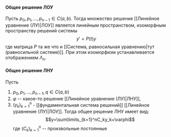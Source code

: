 #### Общее решение ЛОУ
Пусть $p_0,p_1,\dots,p_{n-1}\in C(a,b)$. Тогда множество решение [[Линейное уравнение (ЛУ)|ЛОУ]] является линейным пространством, изоморфным пространству решений системы $$y'= P(t)y$$ где матрица $P$ та же что и [[Система, равносильная уравнению|тут (равносильной системе)]]. При этом изоморфизм устанавливается отображением $\Lambda_n$.
#### Общее решение ЛНУ
Пусть 
1. $p_0,p_1,\dots,p_{n-1},q\in C(a,b)$
2. $\varphi$ -- какое-то решение [[Линейное уравнение (ЛУ)|ЛНУ]], 
3. $(y_k)_{k=1}^n$ - [[фундаментальная система решений]] [[Линейное уравнение (ЛУ)|ЛОУ]]. 
Тогда общее решение ЛНУ имеет вид:
$$y=\sum\limits_{k=1}^nC_ky_k+\varphi$$
где $(C_k)_{k=1}^n$ -- произвольные постоянные
